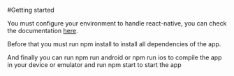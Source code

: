 #Getting started

You must configure your environment to handle react-native, you can check the documentation [here](https://reactnative.dev/docs/environment-setup).

Before that you must run npm install to install all dependencies of the app.

And finally you can run npm run android or npm run ios to compile the app in your device or emulator and run npm start to start the app
